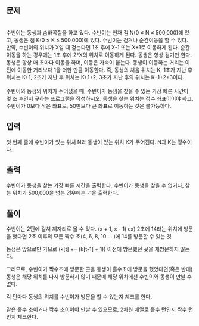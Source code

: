 ## 문제
<br>
수빈이는 동생과 숨바꼭질을 하고 있다. 수빈이는 현재 점 N(0 ≤ N ≤ 500,000)에 있고, 동생은 점 K(0 ≤ K ≤ 500,000)에 있다. 수빈이는 걷거나 순간이동을 할 수 있다. 
만약, 수빈이의 위치가 X일 때 걷는다면 1초 후에 X-1 또는 X+1로 이동하게 된다. 순간이동을 하는 경우에는 1초 후에 2*X의 위치로 이동하게 된다. 동생은 항상 걷기만 
한다. 동생은 항상 매 초마다 이동을 하며, 이동은 가속이 붙는다. 동생이 이동하는 거리는 이전에 이동한 거리보다 1을 더한 만큼 이동한다. 즉, 동생의 처음 위치는 K,
1초가 지난 후 위치는 K+1, 2초가 지난 후 위치는 K+1+2, 3초가 지난 후의 위치는 K+1+2+3이다.
<br><br>
수빈이와 동생의 위치가 주어졌을 때, 수빈이가 동생을 찾을 수 있는 가장 빠른 시간이 몇 초 후인지 구하는 프로그램을 작성하시오. 동생을 찾는 위치는 정수 좌표이어야
하고, 수빈이가 0보다 작은 좌표로, 50만보다 큰 좌표로 이동하는 것은 불가능하다.

## 입력
첫 번째 줄에 수빈이가 있는 위치 N과 동생이 있는 위치 K가 주어진다. N과 K는 정수이다.

## 출력
수빈이가 동생을 찾는 가장 빠른 시간을 출력한다. 수빈이가 동생을 찾을 수 없거나, 찾는 위치가 500,000을 넘는 경우에는 -1을 출력한다.

## 풀이

수빈이는 2턴에 걸쳐 제자리로 올 수 있다. (x + 1, x - 1)
ex) 2초에 14라는 위치에 방문을 했다면 2초 이후의 모든 짝수 초(4, 6, 8, 10 ... )에 14를 방문할 수 있는 것

동생은 앞으로만 가므로 (k[t] += (k[t-1] + 1)) 이전에 방문했던 곳을 재방문하지 않는다.

그러므로, 수빈이가 짝수초에 방문한 곳을 동생이 홀수초에 방문을 했었다면(혹은 반대) 동생은 해당 위치를 다시 방문하지 않기 때문에 해당 위치에선 수빈이와 동생이 만날 수 없다.

각 턴마다 동생의 위치를 수빈이가 방문을 할 수 있는지 체크를 한다.

같은 홀수 초이거나 짝수 초이어야 만날 수 있으므로, 2차원 배열로 홀수 턴인지 짝수 턴인지 체크한다.
